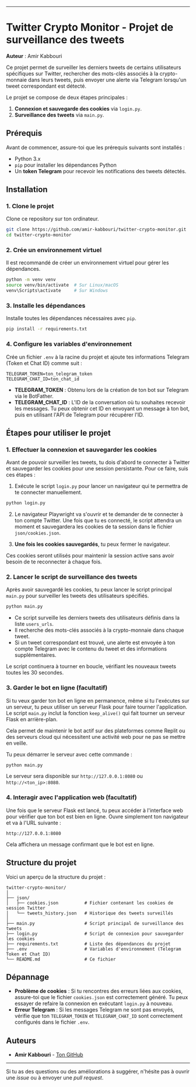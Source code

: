 
---

# Twitter Crypto Monitor - Projet de surveillance des tweets

**Auteur** : Amir Kabbouri

Ce projet permet de surveiller les derniers tweets de certains utilisateurs spécifiques sur Twitter, rechercher des mots-clés associés à la crypto-monnaie dans leurs tweets, puis envoyer une alerte via Telegram lorsqu'un tweet correspondant est détecté.

Le projet se compose de deux étapes principales :

1. **Connexion et sauvegarde des cookies** via `login.py`.
2. **Surveillance des tweets** via `main.py`.

## Prérequis

Avant de commencer, assure-toi que les prérequis suivants sont installés :

- Python 3.x
- `pip` pour installer les dépendances Python
- Un **token Telegram** pour recevoir les notifications des tweets détectés.

## Installation

### 1. Clone le projet

Clone ce repository sur ton ordinateur.

```bash
git clone https://github.com/amir-kabbouri/twitter-crypto-monitor.git
cd twitter-crypto-monitor
```

### 2. Crée un environnement virtuel

Il est recommandé de créer un environnement virtuel pour gérer les dépendances.

```bash
python -m venv venv
source venv/bin/activate  # Sur Linux/macOS
venv\Scripts\activate     # Sur Windows
```

### 3. Installe les dépendances

Installe toutes les dépendances nécessaires avec `pip`.

```bash
pip install -r requirements.txt
```

### 4. Configure les variables d'environnement

Crée un fichier `.env` à la racine du projet et ajoute tes informations Telegram (Token et Chat ID) comme suit :

```env
TELEGRAM_TOKEN=ton_telegram_token
TELEGRAM_CHAT_ID=ton_chat_id
```

- **TELEGRAM_TOKEN** : Obtenu lors de la création de ton bot sur Telegram via le BotFather.
- **TELEGRAM_CHAT_ID** : L'ID de la conversation où tu souhaites recevoir les messages. Tu peux obtenir cet ID en envoyant un message à ton bot, puis en utilisant l'API de Telegram pour récupérer l'ID.

## Étapes pour utiliser le projet

### 1. **Effectuer la connexion et sauvegarder les cookies**

Avant de pouvoir surveiller les tweets, tu dois d'abord te connecter à Twitter et sauvegarder les cookies pour une session persistante. Pour ce faire, suis ces étapes :

1. Exécute le script `login.py` pour lancer un navigateur qui te permettra de te connecter manuellement.

```bash
python login.py
```

2. Le navigateur Playwright va s'ouvrir et te demander de te connecter à ton compte Twitter. Une fois que tu es connecté, le script attendra un moment et sauvegardera les cookies de ta session dans le fichier `json/cookies.json`.

3. **Une fois les cookies sauvegardés**, tu peux fermer le navigateur.

Ces cookies seront utilisés pour maintenir la session active sans avoir besoin de te reconnecter à chaque fois.

### 2. **Lancer le script de surveillance des tweets**

Après avoir sauvegardé les cookies, tu peux lancer le script principal `main.py` pour surveiller les tweets des utilisateurs spécifiés.

```bash
python main.py
```

- Ce script surveille les derniers tweets des utilisateurs définis dans la liste `users_urls`.
- Il recherche des mots-clés associés à la crypto-monnaie dans chaque tweet.
- Si un tweet correspondant est trouvé, une alerte est envoyée à ton compte Telegram avec le contenu du tweet et des informations supplémentaires.

Le script continuera à tourner en boucle, vérifiant les nouveaux tweets toutes les 30 secondes.

### 3. **Garder le bot en ligne (facultatif)**

Si tu veux garder ton bot en ligne en permanence, même si tu l'exécutes sur un serveur, tu peux utiliser un serveur Flask pour faire tourner l'application. Le script `main.py` inclut la fonction `keep_alive()` qui fait tourner un serveur Flask en arrière-plan.

Cela permet de maintenir le bot actif sur des plateformes comme Replit ou des serveurs cloud qui nécessitent une activité web pour ne pas se mettre en veille.

Tu peux démarrer le serveur avec cette commande :

```bash
python main.py
```

Le serveur sera disponible sur `http://127.0.0.1:8080` ou `http://<ton_ip>:8080`.

### 4. **Interagir avec l'application web (facultatif)**

Une fois que le serveur Flask est lancé, tu peux accéder à l'interface web pour vérifier que ton bot est bien en ligne. Ouvre simplement ton navigateur et va à l'URL suivante :

```
http://127.0.0.1:8080
```

Cela affichera un message confirmant que le bot est en ligne.

## Structure du projet

Voici un aperçu de la structure du projet :

```
twitter-crypto-monitor/
│
├── json/
│   ├── cookies.json          # Fichier contenant les cookies de session Twitter
│   └── tweets_history.json   # Historique des tweets surveillés
│
├── main.py                   # Script principal de surveillance des tweets
├── login.py                  # Script de connexion pour sauvegarder les cookies
├── requirements.txt          # Liste des dépendances du projet
├── .env                      # Variables d'environnement (Telegram Token et Chat ID)
└── README.md                 # Ce fichier
```

## Dépannage

- **Problème de cookies** : Si tu rencontres des erreurs liées aux cookies, assure-toi que le fichier `cookies.json` est correctement généré. Tu peux essayer de refaire la connexion en exécutant `login.py` à nouveau.
- **Erreur Telegram** : Si les messages Telegram ne sont pas envoyés, vérifie que ton `TELEGRAM_TOKEN` et `TELEGRAM_CHAT_ID` sont correctement configurés dans le fichier `.env`.

## Auteurs

- **Amir Kabbouri** - [Ton GitHub](https://github.com/amir-kabbouri)

---

Si tu as des questions ou des améliorations à suggérer, n'hésite pas à ouvrir une *issue* ou à envoyer une *pull request*.

